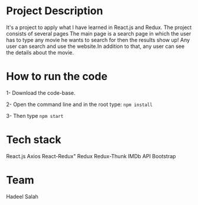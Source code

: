 # Project Description
It's a project to apply what I have learned in React.js and Redux. The project consists of several pages 
The main page is a search page in which the user has to type any movie he wants to search for then the results show up! 
Any user can search and use the website.In addition to that, 
any user can see the details about the movie.

# How to run the code
1- Download the code-base.

2- Open the command line and in the root type:  `npm install`

3- Then type `npm start`

 
# Tech stack
  React.js
  Axios
  React-Redux"
  Redux
  Redux-Thunk
  IMDb API
  Bootstrap
  


# Team
  Hadeel Salah


